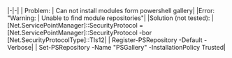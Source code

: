 |-|-|
| Problem: |	Can not install modules form powershell gallery|
|Error: "Warning: | 	Unable to find module repositories"|
|Solution (not tested): |  	[Net.ServicePointManager]::SecurityProtocol = [Net.ServicePointManager]::SecurityProtocol -bor [Net.SecurityProtocolType]::Tls12|
|	Register-PSRepository -Default -Verbose|
|	Set-PSRepository -Name "PSGallery" -InstallationPolicy Trusted|
